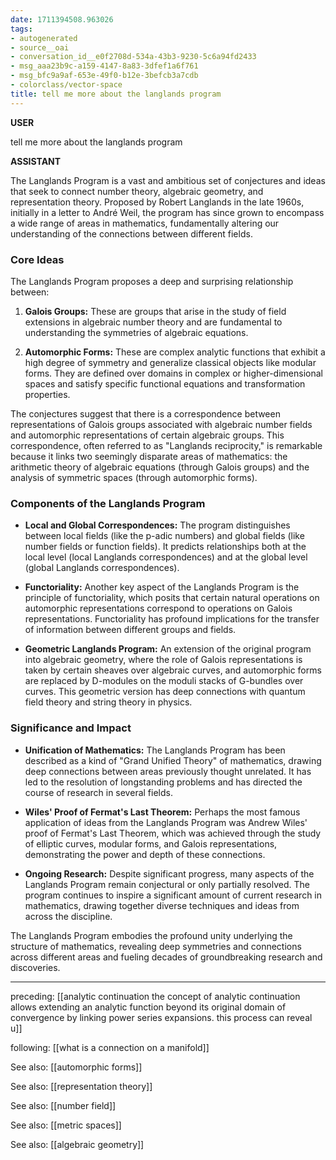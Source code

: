 ```yaml
---
date: 1711394508.963026
tags:
- autogenerated
- source__oai
- conversation_id__e0f2708d-534a-43b3-9230-5c6a94fd2433
- msg_aaa23b9c-a159-4147-8a83-3dfef1a6f761
- msg_bfc9a9af-653e-49f0-b12e-3befcb3a7cdb
- colorclass/vector-space
title: tell me more about the langlands program
---
```


**USER**

tell me more about the langlands program


**ASSISTANT**

The Langlands Program is a vast and ambitious set of conjectures and ideas that seek to connect number theory, algebraic geometry, and representation theory. Proposed by Robert Langlands in the late 1960s, initially in a letter to André Weil, the program has since grown to encompass a wide range of areas in mathematics, fundamentally altering our understanding of the connections between different fields.

### Core Ideas

The Langlands Program proposes a deep and surprising relationship between:

1. **Galois Groups:** These are groups that arise in the study of field extensions in algebraic number theory and are fundamental to understanding the symmetries of algebraic equations.

2. **Automorphic Forms:** These are complex analytic functions that exhibit a high degree of symmetry and generalize classical objects like modular forms. They are defined over domains in complex or higher-dimensional spaces and satisfy specific functional equations and transformation properties.

The conjectures suggest that there is a correspondence between representations of Galois groups associated with algebraic number fields and automorphic representations of certain algebraic groups. This correspondence, often referred to as "Langlands reciprocity," is remarkable because it links two seemingly disparate areas of mathematics: the arithmetic theory of algebraic equations (through Galois groups) and the analysis of symmetric spaces (through automorphic forms).

### Components of the Langlands Program

- **Local and Global Correspondences:** The program distinguishes between local fields (like the p-adic numbers) and global fields (like number fields or function fields). It predicts relationships both at the local level (local Langlands correspondences) and at the global level (global Langlands correspondences).

- **Functoriality:** Another key aspect of the Langlands Program is the principle of functoriality, which posits that certain natural operations on automorphic representations correspond to operations on Galois representations. Functoriality has profound implications for the transfer of information between different groups and fields.

- **Geometric Langlands Program:** An extension of the original program into algebraic geometry, where the role of Galois representations is taken by certain sheaves over algebraic curves, and automorphic forms are replaced by D-modules on the moduli stacks of G-bundles over curves. This geometric version has deep connections with quantum field theory and string theory in physics.

### Significance and Impact

- **Unification of Mathematics:** The Langlands Program has been described as a kind of "Grand Unified Theory" of mathematics, drawing deep connections between areas previously thought unrelated. It has led to the resolution of longstanding problems and has directed the course of research in several fields.

- **Wiles' Proof of Fermat's Last Theorem:** Perhaps the most famous application of ideas from the Langlands Program was Andrew Wiles' proof of Fermat's Last Theorem, which was achieved through the study of elliptic curves, modular forms, and Galois representations, demonstrating the power and depth of these connections.

- **Ongoing Research:** Despite significant progress, many aspects of the Langlands Program remain conjectural or only partially resolved. The program continues to inspire a significant amount of current research in mathematics, drawing together diverse techniques and ideas from across the discipline.

The Langlands Program embodies the profound unity underlying the structure of mathematics, revealing deep symmetries and connections across different areas and fueling decades of groundbreaking research and discoveries.


---

preceding: [[analytic continuation the concept of analytic continuation allows extending an analytic function beyond its original domain of convergence by linking power series expansions. this process can reveal u]]  


following: [[what is a connection on a manifold]]

See also: [[automorphic forms]]


See also: [[representation theory]]


See also: [[number field]]


See also: [[metric spaces]]


See also: [[algebraic geometry]]